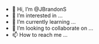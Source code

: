 - 👋 Hi, I’m @JBrandonS
- 👀 I’m interested in ...
- 🌱 I’m currently learning ...
- 💞️ I’m looking to collaborate on ...
- 📫 How to reach me ...

<!---
JBrandonS/JBrandonS is a ✨ special ✨ repository because its `README.md` (this file) appears on your GitHub profile.
You can click the Preview link to take a look at your changes.
--->
